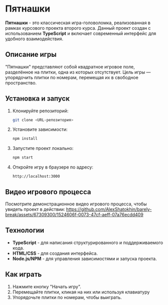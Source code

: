 # Пятнашки

**Пятнашки** \- это классическая игра-головоломка, реализованная в рамках курсового проекта второго курса. Данный проект создан с использованием **TypeScript** и включает современный интерфейс для удобного взаимодействия.

## Описание игры
"Пятнашки" представляют собой квадратное игровое поле, разделённое на плитки, одна из которых отсутствует. Цель игры — упорядочить плитки по номерам, перемещая их в свободное пространство.

## Установка и запуск

1. Клонируйте репозиторий:
    ```bash
    git clone <URL-репозитория>
    ```

2. Установите зависимости:
    ```bash
    npm install
    ```

3. Запустите проект локально:
    ```bash
    npm start
    ```

4. Откройте игру в браузере по адресу:
    ```
    http://localhost:3000
    ```

## Видео игрового процесса
Посмотрите демонстрационное видео игрового процесса, чтобы увидеть проект в действии:
https://github.com/AlexShatokhin/barely-break/assets/67309300/1524606f-0073-47cf-aeff-07a76ecdd409

## Технологии
- **TypeScript** \- для написания структурированного и поддерживаемого кода.
- **HTML/CSS** \- для создания интерфейса.
- **Node.js/NPM** \- для управления зависимостями и запуска проекта.

## Как играть
1. Нажмите кнопку "Начать игру".
2. Перемещайте плитки, кликая на них или используя клавиатуру
3. Упорядочьте плитки по номерам, чтобы выиграть.




